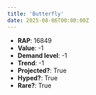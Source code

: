 ```yaml
---
title: 'Butterfly'
date: 2025-08-06T00:00:00Z
---
```

- **RAP**: 16849
- **Value**: -1
- **Demand level**: -1
- **Trend**: -1
- **Projected?**: True
- **Hyped?**: True
- **Rare?**: True
